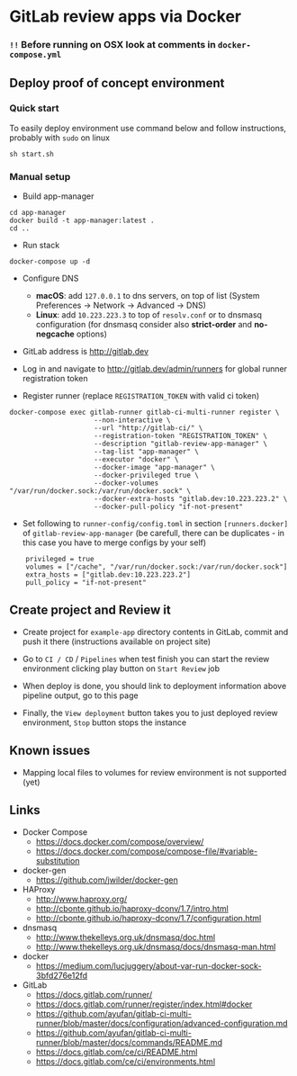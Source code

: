 # GitLab review apps via Docker

### `!!` Before running on OSX look at comments in `docker-compose.yml`


## Deploy proof of concept environment

### Quick start
To easily deploy environment use command below and follow instructions, probably with `sudo` on linux
```
sh start.sh
```


### Manual setup

- Build app-manager
```
cd app-manager
docker build -t app-manager:latest .
cd ..
```

- Run stack
```
docker-compose up -d
```

- Configure DNS
    - **macOS**: add `127.0.0.1` to dns servers, on top of list  (System Preferences -> Network -> Advanced -> DNS)
    - **Linux**: add `10.223.223.3` to top of `resolv.conf` or to dnsmasq configuration (for dnsmasq consider also **strict-order** and **no-negcache** options)

- GitLab address is http://gitlab.dev

- Log in and navigate to http://gitlab.dev/admin/runners for global runner registration token

- Register runner (replace `REGISTRATION_TOKEN` with valid ci token)
```
docker-compose exec gitlab-runner gitlab-ci-multi-runner register \
                     --non-interactive \
                     --url "http://gitlab-ci/" \
                     --registration-token "REGISTRATION_TOKEN" \
                     --description "gitlab-review-app-manager" \
                     --tag-list "app-manager" \
                     --executor "docker" \
                     --docker-image "app-manager" \
                     --docker-privileged true \
                     --docker-volumes "/var/run/docker.sock:/var/run/docker.sock" \
                     --docker-extra-hosts "gitlab.dev:10.223.223.2" \
                     --docker-pull-policy "if-not-present"
```

- Set following to `runner-config/config.toml` in section `[runners.docker]` of `gitlab-review-app-manager` (be carefull, there can be duplicates - in this case you have to merge configs by your self)
```
    privileged = true
    volumes = ["/cache", "/var/run/docker.sock:/var/run/docker.sock"]
    extra_hosts = ["gitlab.dev:10.223.223.2"]
    pull_policy = "if-not-present"
```


## Create project and Review it

- Create project for `example-app` directory contents in GitLab, commit and push it there (instructions available on project site)

- Go to `CI / CD` / `Pipelines` when test finish you can start the review environment clicking play button on `Start Review` job

- When deploy is done, you should link to deployment information above pipeline output, go to this page

- Finally, the `View deployment` button takes you to just deployed review environment, `Stop` button stops the instance


## Known issues

- Mapping local files to volumes for review environment is not supported (yet)


## Links

- Docker Compose
    - https://docs.docker.com/compose/overview/
    - https://docs.docker.com/compose/compose-file/#variable-substitution
- docker-gen
    - https://github.com/jwilder/docker-gen
- HAProxy
    - http://www.haproxy.org/
    - http://cbonte.github.io/haproxy-dconv/1.7/intro.html
    - http://cbonte.github.io/haproxy-dconv/1.7/configuration.html
- dnsmasq
    - http://www.thekelleys.org.uk/dnsmasq/doc.html
    - http://www.thekelleys.org.uk/dnsmasq/docs/dnsmasq-man.html
- docker
    - https://medium.com/lucjuggery/about-var-run-docker-sock-3bfd276e12fd
- GitLab
    - https://docs.gitlab.com/runner/
    - https://docs.gitlab.com/runner/register/index.html#docker
    - https://github.com/ayufan/gitlab-ci-multi-runner/blob/master/docs/configuration/advanced-configuration.md
    - https://github.com/ayufan/gitlab-ci-multi-runner/blob/master/docs/commands/README.md
    - https://docs.gitlab.com/ce/ci/README.html
    - https://docs.gitlab.com/ce/ci/environments.html
